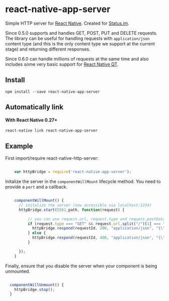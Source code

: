 # react-native-app-server

Simple HTTP server for [React Native](https://github.com/facebook/react-native).
Created for [Status.im](https://github.com/status-im/status-react). 

Since 0.5.0 supports and handles GET, POST, PUT and DELETE requests.
The library can be useful for handling requests with `application/json` content type
(and this is the only content type we support at the current stage) and returning different responses.

Since 0.6.0 can handle millions of requests at the same time and also includes some very basic support for [React Native QT](https://github.com/status-im/react-native-desktop). 

## Install

```shell
npm install --save react-native-app-server
```

## Automatically link

#### With React Native 0.27+

```shell
react-native link react-native-app-server
```

## Example

First import/require react-native-http-server:

```js

    var httpBridge = require('react-native-app-server');

```


Initalize the server in the `componentWillMount` lifecycle method. You need to provide a `port` and a callback.

```js

    componentWillMount() {
      // initalize the server (now accessible via localhost:1234)
      httpBridge.start(5561,path, function(request) {

          // you can use request.url, request.type and request.postData here
          if (request.type === "GET" && request.url.split("/")[1] === "users") {
            httpBridge.respond(requestId, 200, "application/json", "{\"message\": \"OK\"}");
          } else {
            httpBridge.respond(requestId, 400, "application/json", "{\"message\": \"Bad Request\"}");
          }

      });
    }

```

Finally, ensure that you disable the server when your component is being unmounted.

```js

  componentWillUnmount() {
    httpBridge.stop();
  }

```
